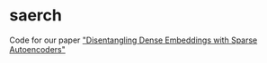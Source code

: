 # saerch

Code for our paper ["Disentangling Dense Embeddings with Sparse Autoencoders"](https://arxiv.org/abs/2408.00657)
